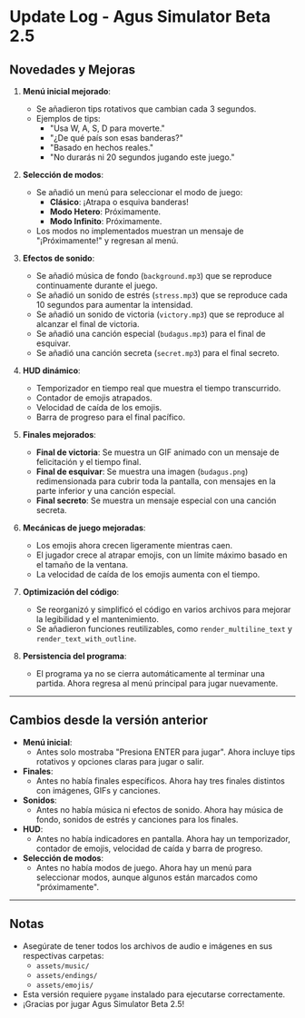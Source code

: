 # Update Log - Agus Simulator Beta 2.5

## **Novedades y Mejoras**
1. **Menú inicial mejorado**:
   - Se añadieron tips rotativos que cambian cada 3 segundos.
   - Ejemplos de tips:
     - "Usa W, A, S, D para moverte."
     - "¿De qué país son esas banderas?"
     - "Basado en hechos reales."
     - "No durarás ni 20 segundos jugando este juego."

2. **Selección de modos**:
   - Se añadió un menú para seleccionar el modo de juego:
     - **Clásico**: ¡Atrapa o esquiva banderas!
     - **Modo Hetero**: Próximamente.
     - **Modo Infinito**: Próximamente.
   - Los modos no implementados muestran un mensaje de "¡Próximamente!" y regresan al menú.

3. **Efectos de sonido**:
   - Se añadió música de fondo (`background.mp3`) que se reproduce continuamente durante el juego.
   - Se añadió un sonido de estrés (`stress.mp3`) que se reproduce cada 10 segundos para aumentar la intensidad.
   - Se añadió un sonido de victoria (`victory.mp3`) que se reproduce al alcanzar el final de victoria.
   - Se añadió una canción especial (`budagus.mp3`) para el final de esquivar.
   - Se añadió una canción secreta (`secret.mp3`) para el final secreto.

4. **HUD dinámico**:
   - Temporizador en tiempo real que muestra el tiempo transcurrido.
   - Contador de emojis atrapados.
   - Velocidad de caída de los emojis.
   - Barra de progreso para el final pacífico.

5. **Finales mejorados**:
   - **Final de victoria**: Se muestra un GIF animado con un mensaje de felicitación y el tiempo final.
   - **Final de esquivar**: Se muestra una imagen (`budagus.png`) redimensionada para cubrir toda la pantalla, con mensajes en la parte inferior y una canción especial.
   - **Final secreto**: Se muestra un mensaje especial con una canción secreta.

6. **Mecánicas de juego mejoradas**:
   - Los emojis ahora crecen ligeramente mientras caen.
   - El jugador crece al atrapar emojis, con un límite máximo basado en el tamaño de la ventana.
   - La velocidad de caída de los emojis aumenta con el tiempo.

7. **Optimización del código**:
   - Se reorganizó y simplificó el código en varios archivos para mejorar la legibilidad y el mantenimiento.
   - Se añadieron funciones reutilizables, como `render_multiline_text` y `render_text_with_outline`.

8. **Persistencia del programa**:
   - El programa ya no se cierra automáticamente al terminar una partida. Ahora regresa al menú principal para jugar nuevamente.

---

## **Cambios desde la versión anterior**
- **Menú inicial**:
  - Antes solo mostraba "Presiona ENTER para jugar". Ahora incluye tips rotativos y opciones claras para jugar o salir.
- **Finales**:
  - Antes no había finales específicos. Ahora hay tres finales distintos con imágenes, GIFs y canciones.
- **Sonidos**:
  - Antes no había música ni efectos de sonido. Ahora hay música de fondo, sonidos de estrés y canciones para los finales.
- **HUD**:
  - Antes no había indicadores en pantalla. Ahora hay un temporizador, contador de emojis, velocidad de caída y barra de progreso.
- **Selección de modos**:
  - Antes no había modos de juego. Ahora hay un menú para seleccionar modos, aunque algunos están marcados como "próximamente".

---

## **Notas**
- Asegúrate de tener todos los archivos de audio e imágenes en sus respectivas carpetas:
  - `assets/music/`
  - `assets/endings/`
  - `assets/emojis/`
- Esta versión requiere `pygame` instalado para ejecutarse correctamente.
- ¡Gracias por jugar Agus Simulator Beta 2.5!
